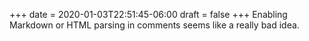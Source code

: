 +++
date = 2020-01-03T22:51:45-06:00
draft = false
+++
Enabling Markdown or HTML parsing in comments seems like a really bad idea.